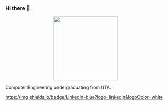 ### Hi there 👋

<!--
**kundan-singh742/kundan-singh742** is a ✨ _special_ ✨ repository because its `README.md` (this file) appears on your GitHub profile.

Here are some ideas to get you started:

- 🔭 I’m currently working on ...
- 🌱 I’m currently learning ...
- 👯 I’m looking to collaborate on ...
- 🤔 I’m looking for help with ...
- 💬 Ask me about ...
- 📫 How to reach me: ...
- 😄 Pronouns: ...
- ⚡ Fun fact: ...
-->
<div id="header" align="center">
  <img src="https://media.giphy.com/media/Kfl09udXYhbjajJwEt/giphy.gif" width="200"/>
</div>

Computer Engineering undergraduating from UTA.

https://img.shields.io/badge/LinkedIn-blue?logo=linkedin&logoColor=white
